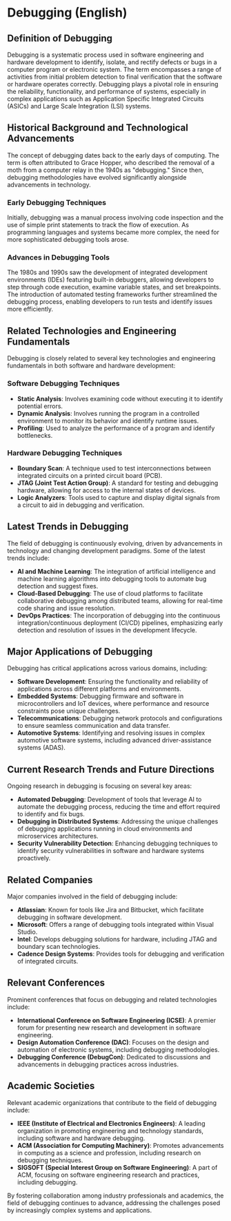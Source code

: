 # Debugging (English)

## Definition of Debugging

Debugging is a systematic process used in software engineering and hardware development to identify, isolate, and rectify defects or bugs in a computer program or electronic system. The term encompasses a range of activities from initial problem detection to final verification that the software or hardware operates correctly. Debugging plays a pivotal role in ensuring the reliability, functionality, and performance of systems, especially in complex applications such as Application Specific Integrated Circuits (ASICs) and Large Scale Integration (LSI) systems.

## Historical Background and Technological Advancements

The concept of debugging dates back to the early days of computing. The term is often attributed to Grace Hopper, who described the removal of a moth from a computer relay in the 1940s as "debugging." Since then, debugging methodologies have evolved significantly alongside advancements in technology. 

### Early Debugging Techniques

Initially, debugging was a manual process involving code inspection and the use of simple print statements to track the flow of execution. As programming languages and systems became more complex, the need for more sophisticated debugging tools arose.

### Advances in Debugging Tools

The 1980s and 1990s saw the development of integrated development environments (IDEs) featuring built-in debuggers, allowing developers to step through code execution, examine variable states, and set breakpoints. The introduction of automated testing frameworks further streamlined the debugging process, enabling developers to run tests and identify issues more efficiently.

## Related Technologies and Engineering Fundamentals

Debugging is closely related to several key technologies and engineering fundamentals in both software and hardware development:

### Software Debugging Techniques

- **Static Analysis**: Involves examining code without executing it to identify potential errors.
- **Dynamic Analysis**: Involves running the program in a controlled environment to monitor its behavior and identify runtime issues.
- **Profiling**: Used to analyze the performance of a program and identify bottlenecks.

### Hardware Debugging Techniques

- **Boundary Scan**: A technique used to test interconnections between integrated circuits on a printed circuit board (PCB).
- **JTAG (Joint Test Action Group)**: A standard for testing and debugging hardware, allowing for access to the internal states of devices.
- **Logic Analyzers**: Tools used to capture and display digital signals from a circuit to aid in debugging and verification.

## Latest Trends in Debugging

The field of debugging is continuously evolving, driven by advancements in technology and changing development paradigms. Some of the latest trends include:

- **AI and Machine Learning**: The integration of artificial intelligence and machine learning algorithms into debugging tools to automate bug detection and suggest fixes.
- **Cloud-Based Debugging**: The use of cloud platforms to facilitate collaborative debugging among distributed teams, allowing for real-time code sharing and issue resolution.
- **DevOps Practices**: The incorporation of debugging into the continuous integration/continuous deployment (CI/CD) pipelines, emphasizing early detection and resolution of issues in the development lifecycle.

## Major Applications of Debugging

Debugging has critical applications across various domains, including:

- **Software Development**: Ensuring the functionality and reliability of applications across different platforms and environments.
- **Embedded Systems**: Debugging firmware and software in microcontrollers and IoT devices, where performance and resource constraints pose unique challenges.
- **Telecommunications**: Debugging network protocols and configurations to ensure seamless communication and data transfer.
- **Automotive Systems**: Identifying and resolving issues in complex automotive software systems, including advanced driver-assistance systems (ADAS).

## Current Research Trends and Future Directions

Ongoing research in debugging is focusing on several key areas:

- **Automated Debugging**: Development of tools that leverage AI to automate the debugging process, reducing the time and effort required to identify and fix bugs.
- **Debugging in Distributed Systems**: Addressing the unique challenges of debugging applications running in cloud environments and microservices architectures.
- **Security Vulnerability Detection**: Enhancing debugging techniques to identify security vulnerabilities in software and hardware systems proactively.

## Related Companies

Major companies involved in the field of debugging include:

- **Atlassian**: Known for tools like Jira and Bitbucket, which facilitate debugging in software development.
- **Microsoft**: Offers a range of debugging tools integrated within Visual Studio.
- **Intel**: Develops debugging solutions for hardware, including JTAG and boundary scan technologies.
- **Cadence Design Systems**: Provides tools for debugging and verification of integrated circuits.

## Relevant Conferences

Prominent conferences that focus on debugging and related technologies include:

- **International Conference on Software Engineering (ICSE)**: A premier forum for presenting new research and development in software engineering.
- **Design Automation Conference (DAC)**: Focuses on the design and automation of electronic systems, including debugging methodologies.
- **Debugging Conference (DebugCon)**: Dedicated to discussions and advancements in debugging practices across industries.

## Academic Societies

Relevant academic organizations that contribute to the field of debugging include:

- **IEEE (Institute of Electrical and Electronics Engineers)**: A leading organization in promoting engineering and technology standards, including software and hardware debugging.
- **ACM (Association for Computing Machinery)**: Promotes advancements in computing as a science and profession, including research on debugging techniques.
- **SIGSOFT (Special Interest Group on Software Engineering)**: A part of ACM, focusing on software engineering research and practices, including debugging.

By fostering collaboration among industry professionals and academics, the field of debugging continues to advance, addressing the challenges posed by increasingly complex systems and applications.